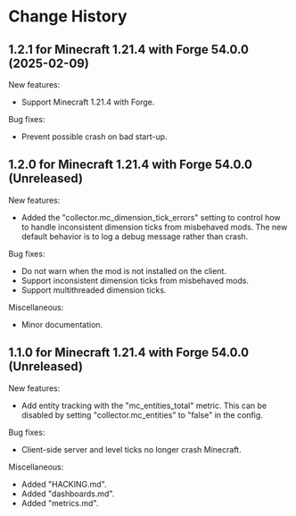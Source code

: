 Change History
==============


1.2.1 for Minecraft 1.21.4 with Forge 54.0.0 (2025-02-09)
---------------------------------------------------------

New features:

- Support Minecraft 1.21.4 with Forge.

Bug fixes:

- Prevent possible crash on bad start-up.


1.2.0 for Minecraft 1.21.4 with Forge 54.0.0 (Unreleased)
---------------------------------------------------------

New features:

- Added the "collector.mc_dimension_tick_errors" setting to control how to handle inconsistent dimension ticks from misbehaved mods. The new default behavior is to log a debug message rather than crash.

Bug fixes:

- Do not warn when the mod is not installed on the client.
- Support inconsistent dimension ticks from misbehaved mods.
- Support multithreaded dimension ticks.

Miscellaneous:

- Minor documentation.


1.1.0 for Minecraft 1.21.4 with Forge 54.0.0 (Unreleased)
---------------------------------------------------------

New features:

- Add entity tracking with the "mc_entities_total" metric. This can be disabled by setting "collector.mc_entities" to "false" in the config.

Bug fixes:

- Client-side server and level ticks no longer crash Minecraft.

Miscellaneous:

- Added "HACKING.md".
- Added "dashboards.md".
- Added "metrics.md".
